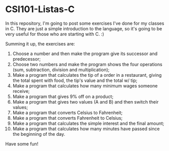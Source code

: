 # CSI101-Listas-C
In this repository, I'm going to post some exercises I've done for my classes in C. They are just a simple introduction to the language, so it's going to be very useful for those who are starting with C. :)

Summing it up, the exercises are:
1. Choose a number and then make the program give its successor and predecessor;
2. Choose two numbers and make the program shows the four operations (sum, subtraction, division and multiplication);
3. Make a program that calculates the tip of a order in a restaurant, giving the total spent with food, the tip's value and the total w/ tip;
4. Make a program that calculates how many minimum wages someone receive;
5. Make a program that gives 9% off on a product;
6. Make a program that gives two values (A and B) and then switch their values;
7. Make a program that converts Celsius to Fahrenheit;
8. Make a program that converts Fahrenheit to Celsius;
9. Make a program that calculates the simple interest and the final amount;
10. Make a program that calculates how many minutes have passed since the beginning of the day.

Have some fun!
